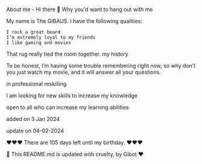 
About me - Hi there 👋
Why you'd want to hang out with me

My name is The GIBAUS. I have the following qualities:

    I rock a great beard
    I’m extremely loyal to my friends
    I like gaming and movies

That rug really tied the room together.
my history

To be honest, I’m having some trouble remembering right now, so why don’t you just watch my movie, and it will answer all your questions.

in professional reskilling

I am looking for new skills to increase my knowledge

open to all who can increase my learning abilities

added on 3 Jan 2024

update on 04-02-2024

❤️❤️❤️  There are 105 days left until my birthday. ❤️❤️❤️

🤖 This README.md is updated with cruelty, by Gibot ❤️
